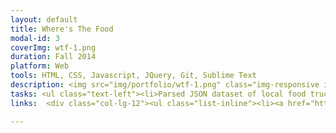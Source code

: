 ```yaml
---
layout: default
title: Where's The Food
modal-id: 3
coverImg: wtf-1.png
duration: Fall 2014
platform: Web
tools: HTML, CSS, Javascript, JQuery, Git, Sublime Text
description: <img src="img/portfolio/wtf-1.png" class="img-responsive img-centered" alt="vibernate poster">WheresTheFood is a web application that allows users to view local food vendors in Vancouver. We are using Food Vendors Data Catalogue provided by the city of Vancouver together with Google Maps API to create an easy-to-navigate map view where each marker on the map represents a food vendor location. Users can click on each marker to view more details about the food vendor as well as their hours of operation which are fetched from Yelp API.<br><br>Each user can log into their Google Account to add and edit personal favourite food truck locations. They can also attach a short memo for each food truck for things like their orders and special deals. This information is stored and loaded the next time the user logs back in. Finally we are integrating Facebook to allow users to share their favourite food trucks with friends on Facebook.<br><br>Given the size of the project, we decided on using BackboneJS because of it's simplicity as well as using Firebase for real-time data sync and storage.
tasks: <ul class="text-left"><li>Parsed JSON dataset of local food trucks in Vancouver and stored on the server-side along with users' information.</li><li>Implemented Facebook integration and login to allow users to like, favourite, add comments and memos for different food trucks.</li><li>Implemented a search functionality that allows users to look up food trucks and filter based on ratings and distance from the user</li><li>Integrated Google Maps API to plot food trucks on an interactive map</li></ul>
links:  <div class="col-lg-12"><ul class="list-inline"><li><a href="https://github.com/napon/WheresTheFood" class="btn-social-dark btn-outline-dark"><i class="fa fa-fw fa-github"></i></a></li><li><a href="https://vivid-torch-5902.firebaseapp.com/" class="btn-social-dark btn-outline-dark"><i class="fa fa-fw fa-external-link-square"></i></a></li></ul></div>

---
```

